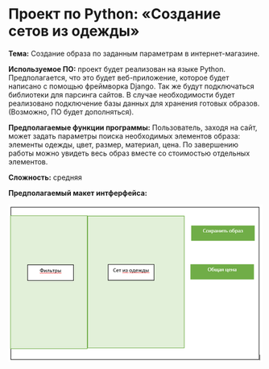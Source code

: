 Проект по Python: «Создание сетов из одежды»
==============================================
**Тема:** Создание образа по заданным параметрам в интернет-магазине.

**Используемое ПО:** проект будет реализован на языке Python. Предполагается, что это будет веб-приложение, которое будет написано с помощью фреймворка Django. Так же будут подключаться библиотеки для парсинга сайтов. В случае необходимости будет реализовано подключение базы данных для хранения готовых образов. (Возможно, ПО будет дополняться). 

**Предполагаемые функции программы:** Пользователь, заходя на сайт, может задать параметры поиска необходимых элементов образа: элементы одежды, цвет, размер, материал, цена. По завершению работы можно увидеть весь образ вместе со стоимостью отдельных элементов. 

**Сложность:** средняя

**Предполагаемый макет интферфейса:** 

![screenshot of sample](https://raw.githubusercontent.com/OlgaIvanenko/PythonProject/master/project/picture.PNG)
